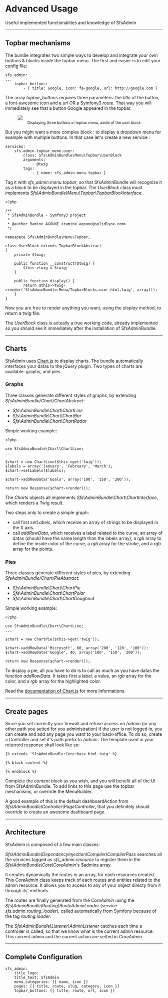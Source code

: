 # Advanced Usage
Useful implemented functionalities and knowledge of SfsAdmin

---
## Topbar mechanisms
The bundle integrates two simple ways to develop and integrate your own buttons & blocks inside the topbar menu. The first and easier is to edit your config file:
```
sfs_admin:
...
    topbar_buttons:
        - { title: Google, icon: fa-google, url: http://google.com }
```
The array *topbar_buttons* requires three parameters: the *title* of the button, a font-awesome *icon* and a *url* OR a Symfony3 *route*. That way you will immediately see that a button Google appeared in the topbar.
<figure>
	<img src="/img/topbar_buttons.jpg" style="display: block; margin: auto;" />
	<figcaption style="text-align: center; font-size: 12px;">Displaying three buttons in topbar menu, aside of the user block</figcaption>
</figure>

But you might want a more complex block : to display a dropdown menu for example with multiple buttons. In that case let's create a new service :
```
services:
    sfs.admin.topbar_menu.user:
        class: Sfs\AdminBundle\Menu\Topbar\UserBlock
        arguments:
            - @twig
        tags:
            - { name: sfs_admin.menu.topbar }
```
Tag it with *sfs_admin.menu.topbar*, so that SfsAdminBundle will recognize it as a block to be displayed in the topbar. The *UserBlock* class must implements *Sfs\AdminBundle\Menu\Topbar\TopbarBlockInterface*.
```
<?php

/**
 * SfsAdminBundle - Symfony3 project
 *
 * @author Ramine AGOUNE <ramine.agoune@solidlynx.com>
 */

namespace Sfs\AdminBundle\Menu\Topbar;

class UserBlock extends TopbarBlockAbstract
{
	private $twig;

	public function __construct($twig) {
		$this->twig = $twig;
	}

	public function display() {
		return $this->twig->render('SfsAdminBundle:Menu/TopbarBlocks:user.html.twig', array());
	}
}
```
Now you are free to render anything you want, using the *display* method, to return a twig file.

The *UserBlock* class is actually a true working code, already implemented so you should see it immediately after the installation of SfsAdminBundle.

---
## Charts
SfsAdmin uses [Chart.js](http://www.chartjs.org/) to display charts. The bundle automatically interfaces your datas to the jQuery plugin.
Two types of charts are available: graphs, and pies.

### Graphs
Three classes generate different styles of graphs, by extending *SfsAdminBundle/Chart/ChartAbstract*:

- *Sfs\AdminBundle\Chart\ChartLine*
- *Sfs\AdminBundle\Chart\ChartBar*
- *Sfs\AdminBundle\Chart\ChartRadar*

Simple working example:
```
<?php

use SfsAdminBundle\Chart\ChartLine;
...

$chart = new ChartLine($this->get('twig'));
$labels = array('January', 'February', 'March');
$chart->setLabels($labels);

$chart->addRowData('Goals', array('100', '150', '200'));

return new Response($chart->render());
```

The *Charts* objects all implements *Sfs\AdminBundle\Chart\ChartInterface*, which renders a Twig result.

Two steps only to create a simple graph:

- call first *setLabels*, which receive an array of strings to be displayed in the X axis.
- call *addRowData*, which receives a label related to the curve, an array of datas (should have the same length than the labels array), a *rgb* array to define the inside color of the curve, a *rgb* array for the stroke, and a *rgb* array for the points.

### Pies
Three classes generate different styles of pies, by extending *SfsAdminBundle/Chart/PieAbstract*:

- *Sfs\AdminBundle\Chart\ChartPie*
- *Sfs\AdminBundle\Chart\ChartPolar*
- *Sfs\AdminBundle\Chart\ChartDoughnut*

Simple working example:
```
<?php

use SfsAdminBundle\Chart\ChartLine;
...

$chart = new ChartPie($this->get('twig'));

$chart->addRowData('Microsoft', 60, array('200', '120', '100'));
$chart->addRowData('Google', 40, array('100', '150', '200'));

return new Response($chart->render());
```
To display a pie, all you have to do is to call as much as you have datas the function *addRowData*.
It takes first a label, a value, an *rgb* array for the color, and a *rgb* array for the highlighted color.


Read the [documentation of Chart.js](http://www.chartjs.org/docs/) for more informations.

---
## Create pages
Since you set correctly your firewall and refuse access on */admin* (or any other path you setted for you administration) if the user is not logged in, you can create and add any page you want to your back-office.
To do so, create a Controller and set it's path prefix to */admin*.
The template used in your returned response shall look like so:

```
{% extends 'SfsAdminBundle:Core:base.html.twig' %}

{% block content %}
...
{% endblock %}
```
Complete the *content block* as you wish, and you will benefit all of the UI from SfsAdminBundle. To add links to this page use the topbar mechanisms, or override the MenuBuilder.

A good example of this is the default dashboardAction from *Sfs\AdminBundle\Controller\PageController*, that you definitely should override to create an awesome dashboard page.

---
## Architecture
SfsAdmin is composed of a few main classes:

*Sfs\AdminBundle\DependencyInjection\Compiler\CompilerPass* searches all the services tagged as *sfs_admin.resource* to register them in the *Sfs\AdminBundle\Core\CoreAdmin*'s $admins array.

It creates dynamically the routes in an array, for each resources created. This *CoreAdmin* class keeps track of each routes and entities related to the admin resource.
It allows you to access to any of your object directy from it through its' methods.

The routes are finally generated from the *CoreAdmin* using the *Sfs\AdminBundle\Routing\RouteAdminLoader* (service *sfs.admin.routing_loader*), called automatically from Symfony because of the tag *routing.loader*.

The *Sfs\AdminBundle\Listener\AdminListener* catches each time a controller is called, so that we know what is the current admin resource. This current admin and the current action are setted in *CoreAdmin*.


---
## Complete Configuration
```
sfs_admin:
	title_logo: 
	title_text: SfsAdmin
    menu_categories: [{ name, icon }]
    pages: [{ title, route, slug, category, icon }]
    topbar_buttons: [{ title, route, url, icon }]
```

